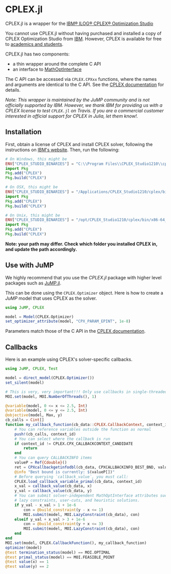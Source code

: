 # CPLEX.jl

CPLEX.jl is a wrapper for the [IBM® ILOG® CPLEX® Optimization
Studio](https://www.ibm.com/products/ilog-cplex-optimization-studio)

You cannot use CPLEX.jl without having purchased and installed a copy of CPLEX
Optimization Studio from [IBM](http://www.ibm.com/). However, CPLEX is
available for free to [academics and students](http://ibm.biz/Bdzvqw).

CPLEX.jl has two components:
 - a thin wrapper around the complete C API
 - an interface to [MathOptInterface](https://github.com/jump-dev/MathOptInterface.jl)

The C API can be accessed via `CPLEX.CPXxx` functions, where the names and
arguments are identical to the C API. See the [CPLEX documentation](https://www.gurobi.com/documentation/9.0/refman/c_api_details.html)
for details.

*Note: This wrapper is maintained by the JuMP community and is not
officially supported by IBM. However, we thank IBM for providing us with a
CPLEX license to test `CPLEX.jl` on Travis. If you are a commercial customer
interested in official support for CPLEX in Julia, let them know!.*

## Installation

First, obtain a license of CPLEX and install CPLEX solver, following the
instructions on [IBM's website](http://www.gurobi.com). Then, run the
following:

```julia
# On Windows, this might be
ENV["CPLEX_STUDIO_BINARIES"] = "C:\\Program Files\\CPLEX_Studio1210\\cplex\\bin\\x86-64_win\\"
import Pkg
Pkg.add("CPLEX")
Pkg.build("CPLEX")

# On OSX, this might be
ENV["CPLEX_STUDIO_BINARIES"] = "/Applications/CPLEX_Studio1210/cplex/bin/x86-64_osx/"
import Pkg
Pkg.add("CPLEX")
Pkg.build("CPLEX")

# On Unix, this might be
ENV["CPLEX_STUDIO_BINARIES"] = "/opt/CPLEX_Studio1210/cplex/bin/x86-64_linux/"
import Pkg
Pkg.add("CPLEX")
Pkg.build("CPLEX")
```

**Note: your path may differ. Check which folder you installed CPLEX in, and
update the path accordingly.**

## Use with JuMP

We highly recommend that you use the *CPLEX.jl* package with higher level
packages such as [JuMP.jl](https://github.com/jump-dev/JuMP.jl).

This can be done using the ``CPLEX.Optimizer`` object. Here is how to create a
*JuMP* model that uses CPLEX as the solver.
```julia
using JuMP, CPLEX

model = Model(CPLEX.Optimizer)
set_optimizer_attribute(model, "CPX_PARAM_EPINT", 1e-8)
```

Parameters match those of the C API in the [CPLEX documentation](https://www.ibm.com/support/knowledgecenter/SSSA5P_12.10.0/ilog.odms.cplex.help/CPLEX/Parameters/topics/introListAlpha.html).

## Callbacks

Here is an example using CPLEX's solver-specific callbacks.

```julia
using JuMP, CPLEX, Test

model = direct_model(CPLEX.Optimizer())
set_silent(model)

# This is very, very important!!! Only use callbacks in single-threaded mode.
MOI.set(model, MOI.NumberOfThreads(), 1)

@variable(model, 0 <= x <= 2.5, Int)
@variable(model, 0 <= y <= 2.5, Int)
@objective(model, Max, y)
cb_calls = Cint[]
function my_callback_function(cb_data::CPLEX.CallbackContext, context_id::Clong)
    # You can reference variables outside the function as normal
    push!(cb_calls, context_id)
    # You can select where the callback is run
    if context_id != CPLEX.CPX_CALLBACKCONTEXT_CANDIDATE
        return
    end
    # You can query CALLBACKINFO items
    valueP = Ref{Cdouble}()
    ret = CPXcallbackgetinfodbl(cb_data, CPXCALLBACKINFO_BEST_BND, valueP)
    @info "Best bound is currently: $(valueP[])"
    # Before querying `callback_value`, you must call:
    CPLEX.load_callback_variable_primal(cb_data, context_id)
    x_val = callback_value(cb_data, x)
    y_val = callback_value(cb_data, y)
    # You can submit solver-independent MathOptInterface attributes such as
    # lazy constraints, user-cuts, and heuristic solutions.
    if y_val - x_val > 1 + 1e-6
        con = @build_constraint(y - x <= 1)
        MOI.submit(model, MOI.LazyConstraint(cb_data), con)
    elseif y_val + x_val > 3 + 1e-6
        con = @build_constraint(y + x <= 3)
        MOI.submit(model, MOI.LazyConstraint(cb_data), con)
    end
end
MOI.set(model, CPLEX.CallbackFunction(), my_callback_function)
optimize!(model)
@test termination_status(model) == MOI.OPTIMAL
@test primal_status(model) == MOI.FEASIBLE_POINT
@test value(x) == 1
@test value(y) == 2
```
